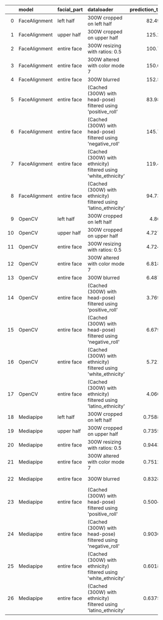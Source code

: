 |    | model         | facial_part   | dataloader                                                       |   prediction_time |   prediction_fail_rate | test     | metric   |   metric_value |   threshold | passed   |
|---:|:--------------|:--------------|:-----------------------------------------------------------------|------------------:|-----------------------:|:---------|:---------|---------------:|------------:|:---------|
|  0 | FaceAlignment | left half     | 300W cropped on left half                                        |         82.4951   |               0.564706 | TestDiff | NME_mean |    0.656253    |           0 | False    |
|  1 | FaceAlignment | upper half    | 300W cropped on upper half                                       |        125.236    |               0.470588 | TestDiff | NME_mean |    0.223175    |           0 | False    |
|  2 | FaceAlignment | entire face   | 300W resizing with ratios: 0.5                                   |        100.782    |               0        | TestDiff | NME_mean |    0.0114276   |           0 | False    |
|  3 | FaceAlignment | entire face   | 300W altered with color mode 7                                   |        150.682    |               0        | TestDiff | NME_mean |    0.00672821  |           0 | False    |
|  4 | FaceAlignment | entire face   | 300W blurred                                                     |        152.515    |               0        | TestDiff | NME_mean |    0.00950801  |           0 | False    |
|  5 | FaceAlignment | entire face   | (Cached (300W) with head-pose) filtered using 'positive_roll'    |         83.9858   |               0        | TestDiff | NME_mean |   -0.146944    |           0 | True     |
|  6 | FaceAlignment | entire face   | (Cached (300W) with head-pose) filtered using 'negative_roll'    |        145.777    |               0        | TestDiff | NME_mean |    0.036736    |           0 | False    |
|  7 | FaceAlignment | entire face   | (Cached (300W) with ethnicity) filtered using 'white_ethnicity'  |        119.488    |               0        | TestDiff | NME_mean |   -0.0337788   |           0 | True     |
|  8 | FaceAlignment | entire face   | (Cached (300W) with ethnicity) filtered using 'latino_ethnicity' |         94.7312   |               0        | TestDiff | NME_mean |    0.208285    |           0 | False    |
|  9 | OpenCV        | left half     | 300W cropped on left half                                        |          4.8024   |               0.564706 | TestDiff | NME_mean |    0.644057    |           0 | False    |
| 10 | OpenCV        | upper half    | 300W cropped on upper half                                       |          4.72724  |               0.682353 | TestDiff | NME_mean |   -0.0402161   |           0 | True     |
| 11 | OpenCV        | entire face   | 300W resizing with ratios: 0.5                                   |          4.72427  |               0        | TestDiff | NME_mean |    0.079876    |           0 | False    |
| 12 | OpenCV        | entire face   | 300W altered with color mode 7                                   |          6.81832  |               0        | TestDiff | NME_mean |   -0.0013471   |           0 | True     |
| 13 | OpenCV        | entire face   | 300W blurred                                                     |          6.48775  |               0        | TestDiff | NME_mean |    0.103017    |           0 | False    |
| 14 | OpenCV        | entire face   | (Cached (300W) with head-pose) filtered using 'positive_roll'    |          3.76961  |               0        | TestDiff | NME_mean |   -0.0779265   |           0 | True     |
| 15 | OpenCV        | entire face   | (Cached (300W) with head-pose) filtered using 'negative_roll'    |          6.67981  |               0        | TestDiff | NME_mean |    0.0194816   |           0 | False    |
| 16 | OpenCV        | entire face   | (Cached (300W) with ethnicity) filtered using 'white_ethnicity'  |          5.72157  |               0        | TestDiff | NME_mean |   -0.168421    |           0 | True     |
| 17 | OpenCV        | entire face   | (Cached (300W) with ethnicity) filtered using 'latino_ethnicity' |          4.06064  |               0        | TestDiff | NME_mean |    0.784538    |           0 | False    |
| 18 | Mediapipe     | left half     | 300W cropped on left half                                        |          0.758855 |               0.727941 | TestDiff | NME_mean |  nan           |           0 | False    |
| 19 | Mediapipe     | upper half    | 300W cropped on upper half                                       |          0.735525 |               0.735294 | TestDiff | NME_mean |  nan           |           0 | False    |
| 20 | Mediapipe     | entire face   | 300W resizing with ratios: 0.5                                   |          0.944386 |               0        | TestDiff | NME_mean |   -0.0012767   |           0 | True     |
| 21 | Mediapipe     | entire face   | 300W altered with color mode 7                                   |          0.751228 |               0.4      | TestDiff | NME_mean |   -0.325045    |           0 | True     |
| 22 | Mediapipe     | entire face   | 300W blurred                                                     |          0.832877 |               0        | TestDiff | NME_mean |    1.24002e-06 |           0 | False    |
| 23 | Mediapipe     | entire face   | (Cached (300W) with head-pose) filtered using 'positive_roll'    |          0.500413 |               0        | TestDiff | NME_mean |   -0.32544     |           0 | True     |
| 24 | Mediapipe     | entire face   | (Cached (300W) with head-pose) filtered using 'negative_roll'    |          0.903642 |               0        | TestDiff | NME_mean |    0.08136     |           0 | False    |
| 25 | Mediapipe     | entire face   | (Cached (300W) with ethnicity) filtered using 'white_ethnicity'  |          0.601896 |               0        | TestDiff | NME_mean |   -0.2469      |           0 | True     |
| 26 | Mediapipe     | entire face   | (Cached (300W) with ethnicity) filtered using 'latino_ethnicity' |          0.637554 |               0        | TestDiff | NME_mean |    0.530683    |           0 | False    |